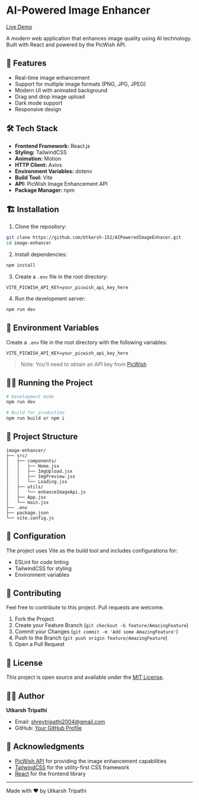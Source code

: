 # AI-Powered Image Enhancer

[Live Demo](deployment-link-here)

A modern web application that enhances image quality using AI technology. Built with React and powered by the PicWish API.

## 🚀 Features

- Real-time image enhancement
- Support for multiple image formats (PNG, JPG, JPEG)
- Modern UI with animated background
- Drag and drop image upload
- Dark mode support
- Responsive design

## 🛠️ Tech Stack

- **Frontend Framework:** React.js
- **Styling:** TailwindCSS
- **Animation:** Motion
- **HTTP Client:** Axios
- **Environment Variables:** dotenv
- **Build Tool:** Vite
- **API:** PicWish Image Enhancement API
- **Package Manager:** npm

## 🏗️ Installation

1. Clone the repository:
```bash
git clone https://github.com/Utkarsh-152/AIPoweredImageEnhacer.git
cd image-enhancer
```

2. Install dependencies:
```bash
npm install
```

3. Create a `.env` file in the root directory:
```env
VITE_PICWISH_API_KEY=your_picwish_api_key_here
```

4. Run the development server:
```bash
npm run dev
```

## 🔑 Environment Variables

Create a `.env` file in the root directory with the following variables:

```env
VITE_PICWISH_API_KEY=your_picwish_api_key_here
```

> Note: You'll need to obtain an API key from [PicWish](https://picwish.com/)

## 🏃‍♂️ Running the Project

```bash
# Development mode
npm run dev

# Build for production
npm run build or npm i

```

## 📁 Project Structure

```
image-enhancer/
├── src/
│   ├── components/
│   │   ├── Home.jsx
│   │   ├── ImgUpload.jsx
│   │   ├── ImgPreview.jsx
│   │   └── Loading.jsx
│   ├── utils/
│   │   └── enhanceImageApi.js
│   ├── App.jsx
│   └── main.jsx
├── .env
├── package.json
└── vite.config.js
```

## 🔧 Configuration

The project uses Vite as the build tool and includes configurations for:
- ESLint for code linting
- TailwindCSS for styling
- Environment variables

## 🤝 Contributing

Feel free to contribute to this project. Pull requests are welcome.

1. Fork the Project
2. Create your Feature Branch (`git checkout -b feature/AmazingFeature`)
3. Commit your Changes (`git commit -m 'Add some AmazingFeature'`)
4. Push to the Branch (`git push origin feature/AmazingFeature`)
5. Open a Pull Request

## 📝 License

This project is open source and available under the [MIT License](LICENSE).

## 👨‍💻 Author

**Utkarsh Tripathi**
- Email: shreytripathi2004@gmail.com
- GitHub: [Your GitHub Profile](https://github.com/Utkarsh-152)

## 🙏 Acknowledgments

- [PicWish API](https://picwish.com/) for providing the image enhancement capabilities
- [TailwindCSS](https://tailwindcss.com/) for the utility-first CSS framework
- [React](https://reactjs.org/) for the frontend library

---

Made with ❤️ by Utkarsh Tripathi